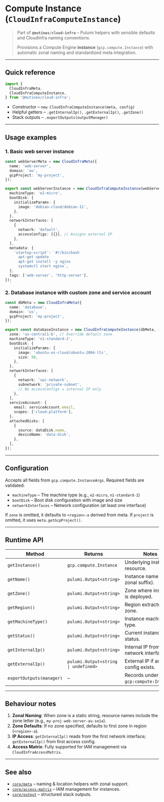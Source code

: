 # Compute Instance (`CloudInfraComputeInstance`)

> Part of **`@mutinex/cloud-infra`** – Pulumi helpers with sensible
> defaults and CloudInfra naming conventions.
>
> Provisions a Compute Engine **instance** (`gcp.compute.Instance`) with
> automatic zonal naming and standardized meta integration.

---

## Quick reference

```ts
import {
  CloudInfraMeta,
  CloudInfraComputeInstance,
} from '@mutinex/cloud-infra';
```

- Constructor – `new CloudInfraComputeInstance(meta, config)`
- Helpful getters – `.getInternalIp()`, `.getExternalIp()`, `.getZone()`
- Stack outputs – `.exportOutputs(outputManager)`

---

## Usage examples

### 1. Basic web server instance

```ts
const webServerMeta = new CloudInfraMeta({
  name: 'web-server',
  domain: 'au',
  gcpProject: 'my-project',
});

export const webServerInstance = new CloudInfraComputeInstance(webServerMeta, {
  machineType: 'e2-micro',
  bootDisk: {
    initializeParams: {
      image: 'debian-cloud/debian-11',
    },
  },
  networkInterfaces: [
    {
      network: 'default',
      accessConfigs: [{}], // Assigns external IP
    },
  ],
  metadata: {
    'startup-script': `#!/bin/bash
      apt-get update
      apt-get install -y nginx
      systemctl start nginx`,
  },
  tags: ['web-server', 'http-server'],
});
```

### 2. Database instance with custom zone and service account

```ts
const dbMeta = new CloudInfraMeta({
  name: 'database',
  domain: 'us',
  gcpProject: 'my-project',
});

export const databaseInstance = new CloudInfraComputeInstance(dbMeta, {
  zone: 'us-central1-b', // Override default zone
  machineType: 'n1-standard-2',
  bootDisk: {
    initializeParams: {
      image: 'ubuntu-os-cloud/ubuntu-2004-lts',
      size: 50,
    },
  },
  networkInterfaces: [
    {
      network: 'vpc-network',
      subnetwork: 'private-subnet',
      // No accessConfigs = internal IP only
    },
  ],
  serviceAccount: {
    email: serviceAccount.email,
    scopes: ['cloud-platform'],
  },
  attachedDisks: [
    {
      source: dataDisk.name,
      deviceName: 'data-disk',
    },
  ],
});
```

---

## Configuration

Accepts all fields from `gcp.compute.InstanceArgs`. Required fields are validated:

- `machineType` – The machine type (e.g., `e2-micro`, `n1-standard-1`)
- `bootDisk` – Boot disk configuration with image and size
- `networkInterfaces` – Network configuration (at least one interface)

If `zone` is omitted, it defaults to `<region>-a` derived from meta.
If `project` is omitted, it uses `meta.getGcpProject()`.

---

## Runtime API

| Method                   | Returns                              | Notes                                     |
| ------------------------ | ------------------------------------ | ----------------------------------------- |
| `getInstance()`          | `gcp.compute.Instance`               | Underlying instance resource.             |
| `getName()`              | `pulumi.Output<string>`              | Instance name (with zonal suffix).        |
| `getZone()`              | `pulumi.Output<string>`              | Zone where instance is deployed.          |
| `getRegion()`            | `pulumi.Output<string>`              | Region extracted from zone.               |
| `getMachineType()`       | `pulumi.Output<string>`              | Instance machine type.                    |
| `getStatus()`            | `pulumi.Output<string>`              | Current instance status.                  |
| `getInternalIp()`        | `pulumi.Output<string>`              | Internal IP from first network interface. |
| `getExternalIp()`        | `pulumi.Output<string \| undefined>` | External IP if access config exists.      |
| `exportOutputs(manager)` | –                                    | Records under `gcp:compute:Instance`.     |

---

## Behaviour notes

1. **Zonal Naming**: When zone is a static string, resource names include the zone letter (e.g., `my-proj-web-server-au-se1a`).
2. **Zone Defaults**: If no zone specified, defaults to first zone in region (`<region>-a`).
3. **IP Access**: `getInternalIp()` reads from the first network interface; `getExternalIp()` from first access config.
4. **Access Matrix**: Fully supported for IAM management via `CloudInfraAccessMatrix`.

---

## See also

- [`core/meta`](../../core/meta) – naming & location helpers with zonal support.
- [`core/access-matrix`](../../core/access-matrix) – IAM management for instances.
- [`core/output`](../../core/output) – structured stack outputs.
